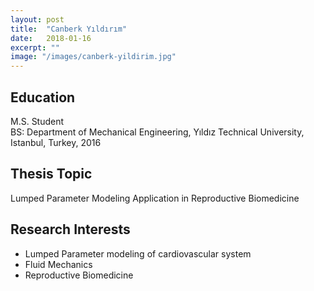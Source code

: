 ```yaml
---
layout: post
title:  "Canberk Yıldırım"
date:   2018-01-16
excerpt: ""
image: "/images/canberk-yildirim.jpg"
---
```


## Education
M.S. Student <br>
BS: Department of Mechanical Engineering, Yıldız Technical University, Istanbul, Turkey, 2016    <br>

## Thesis Topic
Lumped Parameter Modeling Application in Reproductive Biomedicine

## Research Interests
- Lumped Parameter modeling of cardiovascular system
- Fluid Mechanics
- Reproductive Biomedicine
